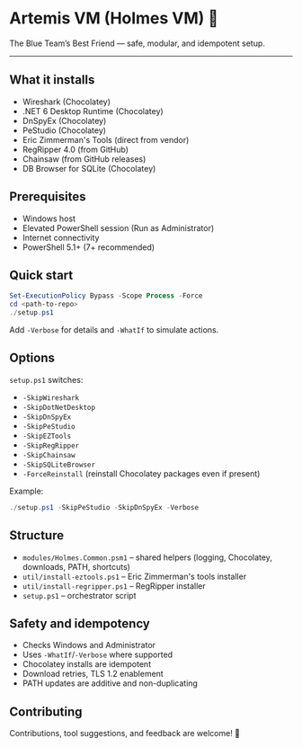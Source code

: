 # Artemis VM (Holmes VM) 🌌
The Blue Team’s Best Friend — safe, modular, and idempotent setup.

---

## What it installs

- Wireshark (Chocolatey)
- .NET 6 Desktop Runtime (Chocolatey)
- DnSpyEx (Chocolatey)
- PeStudio (Chocolatey)
- Eric Zimmerman's Tools (direct from vendor)
- RegRipper 4.0 (from GitHub)
 - Chainsaw (from GitHub releases)
 - DB Browser for SQLite (Chocolatey)

## Prerequisites

- Windows host
- Elevated PowerShell session (Run as Administrator)
- Internet connectivity
- PowerShell 5.1+ (7+ recommended)

## Quick start

```powershell
Set-ExecutionPolicy Bypass -Scope Process -Force
cd <path-to-repo>
./setup.ps1
```

Add `-Verbose` for details and `-WhatIf` to simulate actions.

## Options

`setup.ps1` switches:

- `-SkipWireshark`
- `-SkipDotNetDesktop`
- `-SkipDnSpyEx`
- `-SkipPeStudio`
- `-SkipEZTools`
- `-SkipRegRipper`
 - `-SkipChainsaw`
 - `-SkipSQLiteBrowser`
- `-ForceReinstall` (reinstall Chocolatey packages even if present)

Example:

```powershell
./setup.ps1 -SkipPeStudio -SkipDnSpyEx -Verbose
```

## Structure

- `modules/Holmes.Common.psm1` – shared helpers (logging, Chocolatey, downloads, PATH, shortcuts)
- `util/install-eztools.ps1` – Eric Zimmerman's tools installer
- `util/install-regripper.ps1` – RegRipper installer
- `setup.ps1` – orchestrator script

## Safety and idempotency

- Checks Windows and Administrator
- Uses `-WhatIf`/`-Verbose` where supported
- Chocolatey installs are idempotent
- Download retries, TLS 1.2 enablement
- PATH updates are additive and non-duplicating

## Contributing

Contributions, tool suggestions, and feedback are welcome! 🚀
